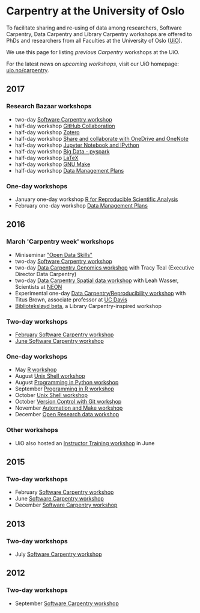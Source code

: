 # Carpentry at the University of Oslo

To facilitate sharing and re-using of data among researchers, Software Carpentry, Data Carpentry and Library Carpentry workshops are offered to PhDs and researchers from all Faculties at the University of Oslo ([UiO](uio.no)).

We use this page for listing *previous Carpentry* workshops at the UiO.

For the latest news on *upcoming workshops*, visit our UiO homepage: [uio.no/carpentry](http://uio.no/carpentry).

## 2017

### Research Bazaar workshops

* two-day [Software Carpentry workshop](http://www.ub.uio.no/english/courses-events/courses/other/Carpentry/software-carpentry/time-and-place/170202_SWC)
* half-day workshop [GitHub Collaboration](http://www.ub.uio.no/english/courses-events/courses/other/Carpentry/software-carpentry/time-and-place/170202_github)
* half-day workshop [Zotero](http://www.ub.uio.no/english/courses-events/courses/other/Carpentry/software-carpentry/time-and-place/170202_zotero)
* half-day workshop [Share and collaborate with OneDrive and OneNote](http://www.ub.uio.no/english/courses-events/courses/other/Carpentry/software-carpentry/time-and-place/170202_OneDrive)
* half-day workshop [Jupyter Notebook and IPython](http://www.ub.uio.no/english/courses-events/courses/other/Carpentry/software-carpentry/time-and-place/170202_jupyter)
* half-day workshop [Big Data - pyspark](http://www.ub.uio.no/english/courses-events/courses/other/Carpentry/software-carpentry/time-and-place/170203_bigdata)
* half-day workshop [LaTeX](http://www.ub.uio.no/english/courses-events/courses/other/Carpentry/software-carpentry/time-and-place/170203_latex)
* half-day workshop [GNU Make](https://uio-carpentry.github.io/2017-02-01-make/)
* half-day workshop [Data Management Plans](http://www.ub.uio.no/english/courses-events/courses/other/Carpentry/software-carpentry/time-and-place/170201_datamanagement)

### One-day workshops
* January one-day workshop [R for Reproducible Scientific Analysis](http://www.ub.uio.no/english/courses-events/courses/other/Carpentry/software-carpentry/time-and-place/161801_R)
* February one-day workshop [Data Management Plans](http://www.ub.uio.no/english/courses-events/courses/other/Carpentry/software-carpentry/time-and-place/170201_datamanagement)

## 2016

### March 'Carpentry week' workshops 
* Miniseminar ["Open Data Skills"](https://www.ub.uio.no/english/courses-events/events/ureal/2016/160314dataskills.html)
* two-day [Software Carpentry workshop](https://uio-carpentry.github.io/2016-03-15-Oslo-SWC/)
* two-day [Data Carpentry Genomics workshop](http://uio-carpentry.github.io/2016-03-15-Oslo-data-bio/) with Tracy Teal (Executive Director Data Carpentry)
* two-day [Data Carpentry Spatial data workshop](http://uio-carpentry.github.io/2016-03-15-OSLOdataGeo/) with Leah Wasser, Scientists at [NEON](http://www.neonscience.org)
* Experimental one-day [Data Carpentry/Reproducibility workshop](https://2016-oslo-repeatability.readthedocs.io/en/latest/) with Titus Brown, associate professor at [UC Davis](http://ivory.idyll.org/lab/)
* [Biblioteksløyd beta](https://scriptotek.github.io/2016-03-17-BS/), a Library Carpentry-inspired workshop

### Two-day workshops
* [February Software Carpentry workshop](http://uio-carpentry.github.io/2016-02-01-Oslo/)
* [June Software Carpentry workshop](https://uio-carpentry.github.io/2016-06-20-Oslo-SWC/)

### One-day workshops
* May [R workshop](http://uio-carpentry.github.io/2016-05-10-R/)
* August [Unix Shell workshop](https://uio-carpentry.github.io/2016-08-23-unix/)
* August [Programming in Python workshop](https://uio-carpentry.github.io/2016-08-31-python/)
* September [Programming in R workshop](https://uio-carpentry.github.io/2016-09-14-R/)
* October [Unix Shell  workshop](https://uio-carpentry.github.io/2016-10-12-unix/)
* October [Version Control with Git workshop](https://uio-carpentry.github.io/2016-10-26-git/)
* November [Automation and Make workshop](https://uio-carpentry.github.io/2016-11-09-make/)
* December [Open Research data workshop](http://www.ub.uio.no/english/courses-events/courses/other/Carpentry/software-carpentry/time-and-place/161205_RDM)

### Other workshops
* UiO also hosted an [Instructor Training workshop](http://uio-carpentry.github.io/2016-06-30-Oslo-ttt/) in June

## 2015

### Two-day workshops

* February [Software Carpentry workshop](https://karinlag.github.io/2015-02-26-Oslo/)
* June [Software Carpentry workshop](https://lexnederbragt.github.io/2015-06-02-Oslo/)
* December [Software Carpentry workshop](https://huguesfontenelle.github.io/2015-12-02-Oslo/)

## 2013

### Two-day workshops

* July [Software Carpentry workshop](https://swcarpentry.github.io/2013-07-03-oslo/)


## 2012

### Two-day workshops
* September [Software Carpentry workshop](https://swcarpentry.github.io/2012-09-17-oslo/)
